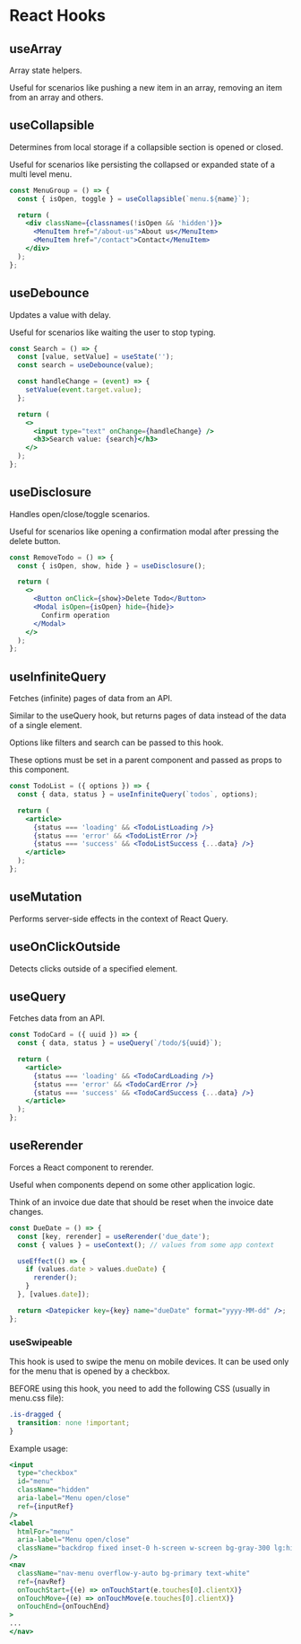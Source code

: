 # React Hooks

## useArray

Array state helpers.

Useful for scenarios like pushing a new item in an array, removing an item from an array and others.

## useCollapsible

Determines from local storage if a collapsible section is opened or closed.

Useful for scenarios like persisting the collapsed or expanded state of a multi level menu.

```jsx
const MenuGroup = () => {
  const { isOpen, toggle } = useCollapsible(`menu.${name}`);

  return (
    <div className={classnames(!isOpen && 'hidden')}>
      <MenuItem href="/about-us">About us</MenuItem>
      <MenuItem href="/contact">Contact</MenuItem>
    </div>
  );
};
```

## useDebounce

Updates a value with delay.

Useful for scenarios like waiting the user to stop typing.

```jsx
const Search = () => {
  const [value, setValue] = useState('');
  const search = useDebounce(value);

  const handleChange = (event) => {
    setValue(event.target.value);
  };

  return (
    <>
      <input type="text" onChange={handleChange} />
      <h3>Search value: {search}</h3>
    </>
  );
};
```

## useDisclosure

Handles open/close/toggle scenarios.

Useful for scenarios like opening a confirmation modal after pressing the delete button.

```jsx
const RemoveTodo = () => {
  const { isOpen, show, hide } = useDisclosure();

  return (
    <>
      <Button onClick={show}>Delete Todo</Button>
      <Modal isOpen={isOpen} hide={hide}>
        Confirm operation
      </Modal>
    </>
  );
};
```

## useInfiniteQuery

Fetches (infinite) pages of data from an API.

Similar to the useQuery hook, but returns pages of data instead of the data of a single element.

Options like filters and search can be passed to this hook.

These options must be set in a parent component and passed as props to this component.

```jsx
const TodoList = ({ options }) => {
  const { data, status } = useInfiniteQuery(`todos`, options);

  return (
    <article>
      {status === 'loading' && <TodoListLoading />}
      {status === 'error' && <TodoListError />}
      {status === 'success' && <TodoListSuccess {...data} />}
    </article>
  );
};
```

## useMutation

Performs server-side effects in the context of React Query.

## useOnClickOutside

Detects clicks outside of a specified element.

## useQuery

Fetches data from an API.

```jsx
const TodoCard = ({ uuid }) => {
  const { data, status } = useQuery(`/todo/${uuid}`);

  return (
    <article>
      {status === 'loading' && <TodoCardLoading />}
      {status === 'error' && <TodoCardError />}
      {status === 'success' && <TodoCardSuccess {...data} />}
    </article>
  );
};
```

## useRerender

Forces a React component to rerender.

Useful when components depend on some other application logic.

Think of an invoice due date that should be reset when the invoice date changes.

```jsx
const DueDate = () => {
  const [key, rerender] = useRerender('due_date');
  const { values } = useContext(); // values from some app context

  useEffect(() => {
    if (values.date > values.dueDate) {
      rerender();
    }
  }, [values.date]);

  return <Datepicker key={key} name="dueDate" format="yyyy-MM-dd" />;
};
```

### useSwipeable

This hook is used to swipe the menu on mobile devices. It can be used only for the menu that is opened by a checkbox.

BEFORE using this hook, you need to add the following CSS (usually in menu.css file):

```css
.is-dragged {
  transition: none !important;
}
```

Example usage:

```jsx
<input
  type="checkbox"
  id="menu"
  className="hidden"
  aria-label="Menu open/close"
  ref={inputRef}
/>
<label
  htmlFor="menu"
  aria-label="Menu open/close"
  className="backdrop fixed inset-0 h-screen w-screen bg-gray-300 lg:hidden"
/>
<nav
  className="nav-menu overflow-y-auto bg-primary text-white"
  ref={navRef}
  onTouchStart={(e) => onTouchStart(e.touches[0].clientX)}
  onTouchMove={(e) => onTouchMove(e.touches[0].clientX)}
  onTouchEnd={onTouchEnd}
>
...
</nav>
```

